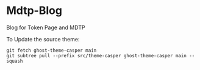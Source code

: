 # Mdtp-Blog

Blog for Token Page and MDTP


To Update the source theme:

```
git fetch ghost-theme-casper main
git subtree pull --prefix src/theme-casper ghost-theme-casper main --squash
```
